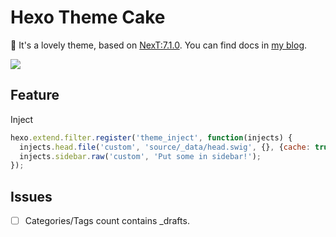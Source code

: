 # Hexo Theme Cake

:cake: It's a lovely theme, based on [NexT:7.1.0](https://github.com/theme-next/hexo-theme-next). You can find docs in [my blog](https://www.dnocm.com/cake/).

<img src="https://img.shields.io/badge/hexo-%3E%3D%203.5.0-blue.svg">

## Feature

Inject
```js
hexo.extend.filter.register('theme_inject', function(injects) {
  injects.head.file('custom', 'source/_data/head.swig', {}, {cache: true});
  injects.sidebar.raw('custom', 'Put some in sidebar!');
});
```


## Issues
- [ ] Categories/Tags count contains _drafts.
